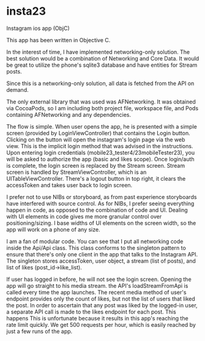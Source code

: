 # insta23
Instagram ios app (ObjC)

This app has been written in Objective C.

In the interest of time, I have implemented networking-only solution. The best solution would be a combination of Networking and Core Data. It would be great to utilize the phone's sqlite3 database and have entities for Stream posts.

Since this is a networking-only solution, all data is fetched from the API on demand.

The only external library that was used was AFNetworking. It was obtained via CocoaPods, so I am including both project file, workspace file, and Pods containing AFNetworking and any dependencies.

The flow is simple.
When user opens the app, he is presented with a simple screen (provided by LoginViewController) that contains the Login button.
Clicking on the button will open the instagram's login page via the web view. This is the implicit login method that was advised in the instructions.
Upon entering login credentials (mobile23_tester4/23mobileTester23), you will be asked to authorize the app (basic and likes scope).
Once login/auth is complete, the login screen is replaced by the Stream screen.
Stream screen is handled by StreamViewController, which is an UITableViewController. There's a logout button in top right, it clears the accessToken and takes user back to login screen.

I prefer not to use NIBs or storyboard, as from past experience storyboards have interfered with source control. As for NIBs, I prefer seeing everything happen in code, as opposed to the combination of code and UI. Dealing with UI elements in code gives me more granular control over positioning/sizing. I base widths of UI elements on the screen width, so the app will work on a phone of any size.

I am a fan of modular code. You can see that I put all networking code inside the Api/Api class. This class conforms to the singleton pattern to ensure that there's only one client in the app that talks to the Instagram API. The singleton stores accessToken, user object, a stream (list of posts), and list of likes (post_id->like_list).

If user has logged in before, he will not see the login screen. Opening the app will go straight to his media stream.
the API's loadStreamFromApi is called every time the app launches. The recent media method of user's endpoint provides only the count of likes, but not the list of users that liked the post. In order to ascertain that any post was liked by the logged-in user, a separate API call is made to the likes endpoint for each post. This happens This is unfortunate because it results in this app's reaching the rate limit quickly. We get 500 requests per hour, which is easily reached by just a few runs of the app.
